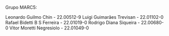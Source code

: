Grupo MARC5:

Leonardo Guilmo Chin - 22.00512-9
Luigi Guimarães Trevisan - 22.01102-0
Rafael Bidetti B S Ferreira - 22.01019-0
Rodrigo Diana Siqueira - 22.00680-0
Vitor Moretti Negresiolo - 22.01049-0